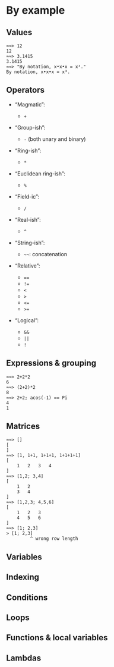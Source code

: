 By example
===

Values
---
```
≈≈> 12
12
≈≈> 3.1415
3.1415
≈≈> "By notation, x•x•x = x³."
By notation, x•x•x = x³.
```

Operators
---

- “Magmatic”:
  * `+`

- “Group-ish”:
  * `-` (both unary and binary)

- “Ring-ish”:
  * `*`

- “Euclidean ring-ish”:
  * `%`

- “Field-ic”:
  * `/`

- “Real-ish”:
  * `^`

- “String-ish”:
  * `~~`: concatenation

- “Relative”:

  * `==`
  * `!=`
  * `<`
  * `>`
  * `<=`
  * `>=`

- “Logical”:

  * `&&`
  * `||`
  * `!`

Expressions & grouping
---
```
≈≈> 2+2*2
6
≈≈> (2+2)*2
8
≈≈> 2+2; acos(-1) == Pi
4
1
```

Matrices
---
```
≈≈> []
[
]
≈≈> [1, 1+1, 1+1+1, 1+1+1+1]
[
    1   2   3   4
]
≈≈> [1,2; 3,4]
[
    1   2
    3   4
]
≈≈> [1,2,3; 4,5,6]
[
    1   2   3
    4   5   6
]
≈≈> [1; 2,3]
> [1; 2,3]
         ^ wrong row length
```

Variables
---

Indexing
---

Conditions
---

Loops
---

Functions & local variables
---

Lambdas
---
